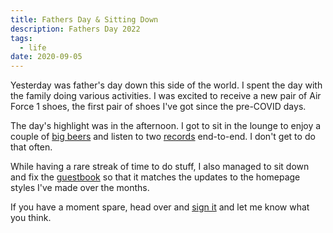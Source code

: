 ```yaml
---
title: Fathers Day & Sitting Down
description: Fathers Day 2022
tags:
  - life
date: 2020-09-05 
---
```


Yesterday was father's day down this side of the world. I spent the day with the family doing various activities. I was excited to receive a new pair of Air Force 1 shoes, the first pair of shoes I've got since the pre-COVID days.

The day's highlight was in the afternoon. I got to sit in the lounge to enjoy a couple of [big beers](https://garageproject.co.nz) and listen to two [records](/recordshelf/) end-to-end. I don't get to do that often.

While having a rare streak of time to do stuff, I also managed to sit down and fix the [guestbook](https://guestbook.flamedfury.com/) so that it matches the updates to the homepage styles I've made over the months.

If you have a moment spare, head over and [sign it](https://guestbook.flamedfury.com/) and let me know what you think.